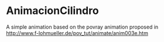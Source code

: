 # AnimacionCilindro
A simple animation based on the povray animation proposed in http://www.f-lohmueller.de/pov_tut/animate/anim003e.htm
